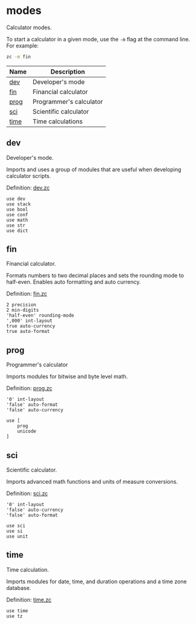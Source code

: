 # modes

Calculator modes.

To start a calculator in a given mode, use the `-m` flag at the command line.
For example:

```bash
zc -m fin
```

| Name            | Description
|-----------------|------------------
| [dev](#dev)     | Developer's mode
| [fin](#fin)     | Financial calculator
| [prog](#prog)   | Programmer's calculator
| [sci](#sci)     | Scientific calculator
| [time](#time)   | Time calculations

## dev

Developer's mode.

Imports and uses a group of modules that are useful when developing
calculator scripts.

Definition: [dev.zc](../internal/modes/dev.zc)

```
use dev
use stack
use bool
use conf
use math
use str
use dict
```

## fin

Financial calculator.

Formats numbers to two decimal places and sets the rounding mode to half-even.
Enables auto formatting and auto currency.

Definition: [fin.zc](../internal/modes/fin.zc)

```
2 precision
2 min-digits
'half-even' rounding-mode
',000' int-layout
true auto-currency
true auto-format
```

## prog

Programmer's calculator

Imports modules for bitwise and byte level math.

Definition: [prog.zc](../internal/modes/prog.zc)

```
'0' int-layout
'false' auto-format
'false' auto-currency

use [
    prog
    unicode
]
```

## sci

Scientific calculator.

Imports advanced math functions and units of measure conversions.

Definition: [sci.zc](../internal/modes/sci.zc)

```
'0' int-layout
'false' auto-currency
'false' auto-format

use sci
use si
use unit
```

## time

Time calculation.

Imports modules for date, time, and duration operations and a time zone
database.

Definition: [time.zc](../internal/modes/time.zc)

```
use time
use tz
```
